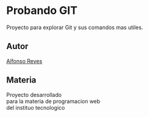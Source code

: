 # Probando GIT
Proyecto para explorar Git y sus comandos mas utiles.

## Autor
[Alfonso Reyes](https://github.com/EliezerReyes070901/PW-2023A-TESTGIT)

## Materia 
Proyecto desarrollado <br>
 para la materia de programacion web <br>
 del instituo tecnologico 